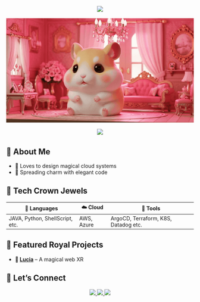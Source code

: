 <p align="center">
  <img src="https://capsule-render.vercel.app/api?type=waving&color=FFD1DC&height=150&section=header&text=Magical%20Cloud%20Architect&fontSize=40&fontColor=fff&animation=twinkling&fontAlignY=35"/>
<div align="center">
  <img src="./hamster.gif" width="800" alt="Princess Hamster" />
</div>
</p>

<p align="center">
  <img src="https://readme-typing-svg.herokuapp.com?font=Sacramento&size=30&duration=4000&pause=2000&color=F497DA&center=true&vCenter=true&width=500&lines=Welcome+to+my+royal+GitHub+castle;Dreaming+in+clouds+%26+magic;Coding+with+grace+and+sparkle+✨"/>
</p>

## 🌸 About Me

- 👑 Loves to design magical cloud systems  
- 🌷 Spreading charm with elegant code  

## 💖 Tech Crown Jewels

<div align="center">

| 👑 Languages | ☁️ Cloud | 🔧 Tools |
|--------------|----------|----------|
| JAVA, Python, ShellScript, etc.| AWS, Azure | ArgoCD, Terraform, K8S, Datadog etc.|

</div>

## 🎀 Featured Royal Projects

- **🐋 [Lucia](https://github.com/lucia-land)** – A magical web XR

## 🌹 Let’s Connect

<p align="center">
  <a href="https://github.com/shashax42">
    <img src="https://img.shields.io/badge/GitHub-sha-ff69b4?style=for-the-badge&logo=github" />
  </a>
  <a href="https://www.linkedin.com/in/nayeon-go-b9a48b278">
    <img src="https://img.shields.io/badge/LinkedIn-go-0A66C2?style=for-the-badge&logo=linkedin&logoColor=white" />
  </a>
  <img src="https://capsule-render.vercel.app/api?type=waving&color=FFD1DC&height=120&section=footer"/>
</p>
